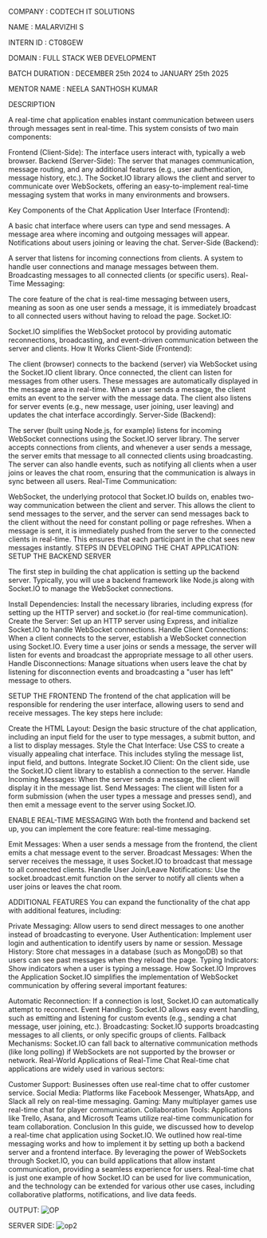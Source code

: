 COMPANY : CODTECH IT SOLUTIONS

NAME : MALARVIZHI S

INTERN ID : CT08GEW

DOMAIN : FULL STACK WEB DEVELOPMENT

BATCH DURATION : DECEMBER 25th 2024 to JANUARY 25th 2025

MENTOR NAME : NEELA SANTHOSH KUMAR

DESCRIPTION

A real-time chat application enables instant communication between users through messages sent in real-time. This system consists of two main components:

Frontend (Client-Side): The interface users interact with, typically a web browser.
Backend (Server-Side): The server that manages communication, message routing, and any additional features (e.g., user authentication, message history, etc.).
The Socket.IO library allows the client and server to communicate over WebSockets, offering an easy-to-implement real-time messaging system that works in many environments and browsers.

Key Components of the Chat Application
User Interface (Frontend):

A basic chat interface where users can type and send messages.
A message area where incoming and outgoing messages will appear.
Notifications about users joining or leaving the chat.
Server-Side (Backend):

A server that listens for incoming connections from clients.
A system to handle user connections and manage messages between them.
Broadcasting messages to all connected clients (or specific users).
Real-Time Messaging:

The core feature of the chat is real-time messaging between users, meaning as soon as one user sends a message, it is immediately broadcast to all connected users without having to reload the page.
Socket.IO:

Socket.IO simplifies the WebSocket protocol by providing automatic reconnections, broadcasting, and event-driven communication between the server and clients.
How It Works
Client-Side (Frontend):

The client (browser) connects to the backend (server) via WebSocket using the Socket.IO client library.
Once connected, the client can listen for messages from other users. These messages are automatically displayed in the message area in real-time.
When a user sends a message, the client emits an event to the server with the message data.
The client also listens for server events (e.g., new message, user joining, user leaving) and updates the chat interface accordingly.
Server-Side (Backend):

The server (built using Node.js, for example) listens for incoming WebSocket connections using the Socket.IO server library.
The server accepts connections from clients, and whenever a user sends a message, the server emits that message to all connected clients using broadcasting.
The server can also handle events, such as notifying all clients when a user joins or leaves the chat room, ensuring that the communication is always in sync between all users.
Real-Time Communication:

WebSocket, the underlying protocol that Socket.IO builds on, enables two-way communication between the client and server. This allows the client to send messages to the server, and the server can send messages back to the client without the need for constant polling or page refreshes.
When a message is sent, it is immediately pushed from the server to the connected clients in real-time. This ensures that each participant in the chat sees new messages instantly.
STEPS IN DEVELOPING THE CHAT APPLICATION:
 SETUP THE BACKEND SERVER
 
The first step in building the chat application is setting up the backend server. Typically, you will use a backend framework like Node.js along with Socket.IO to manage the WebSocket connections.

Install Dependencies: Install the necessary libraries, including express (for setting up the HTTP server) and socket.io (for real-time communication).
Create the Server: Set up an HTTP server using Express, and initialize Socket.IO to handle WebSocket connections.
Handle Client Connections: When a client connects to the server, establish a WebSocket connection using Socket.IO. Every time a user joins or sends a message, the server will listen for events and broadcast the appropriate message to all other users.
Handle Disconnections: Manage situations when users leave the chat by listening for disconnection events and broadcasting a "user has left" message to others.

SETUP THE FRONTEND
The frontend of the chat application will be responsible for rendering the user interface, allowing users to send and receive messages. The key steps here include:

Create the HTML Layout: Design the basic structure of the chat application, including an input field for the user to type messages, a submit button, and a list to display messages.
Style the Chat Interface: Use CSS to create a visually appealing chat interface. This includes styling the message list, input field, and buttons.
Integrate Socket.IO Client: On the client side, use the Socket.IO client library to establish a connection to the server.
Handle Incoming Messages: When the server sends a message, the client will display it in the message list.
Send Messages: The client will listen for a form submission (when the user types a message and presses send), and then emit a message event to the server using Socket.IO.

ENABLE REAL-TIME MESSAGING
With both the frontend and backend set up, you can implement the core feature: real-time messaging.

Emit Messages: When a user sends a message from the frontend, the client emits a chat message event to the server.
Broadcast Messages: When the server receives the message, it uses Socket.IO to broadcast that message to all connected clients.
Handle User Join/Leave Notifications: Use the socket.broadcast.emit function on the server to notify all clients when a user joins or leaves the chat room.

 ADDITIONAL FEATURES
You can expand the functionality of the chat app with additional features, including:

Private Messaging: Allow users to send direct messages to one another instead of broadcasting to everyone.
User Authentication: Implement user login and authentication to identify users by name or session.
Message History: Store chat messages in a database (such as MongoDB) so that users can see past messages when they reload the page.
Typing Indicators: Show indicators when a user is typing a message.
How Socket.IO Improves the Application
Socket.IO simplifies the implementation of WebSocket communication by offering several important features:

Automatic Reconnection: If a connection is lost, Socket.IO can automatically attempt to reconnect.
Event Handling: Socket.IO allows easy event handling, such as emitting and listening for custom events (e.g., sending a chat message, user joining, etc.).
Broadcasting: Socket.IO supports broadcasting messages to all clients, or only specific groups of clients.
Fallback Mechanisms: Socket.IO can fall back to alternative communication methods (like long polling) if WebSockets are not supported by the browser or network.
Real-World Applications of Real-Time Chat
Real-time chat applications are widely used in various sectors:

Customer Support: Businesses often use real-time chat to offer customer service.
Social Media: Platforms like Facebook Messenger, WhatsApp, and Slack all rely on real-time messaging.
Gaming: Many multiplayer games use real-time chat for player communication.
Collaboration Tools: Applications like Trello, Asana, and Microsoft Teams utilize real-time communication for team collaboration.
Conclusion
In this guide, we discussed how to develop a real-time chat application using Socket.IO. We outlined how real-time messaging works and how to implement it by setting up both a backend server and a frontend interface. By leveraging the power of WebSockets through Socket.IO, you can build applications that allow instant communication, providing a seamless experience for users.
Real-time chat is just one example of how Socket.IO can be used for live communication, and the technology can be extended for various other use cases, including collaborative platforms, notifications, and live data feeds.

OUTPUT:
![OP](https://github.com/user-attachments/assets/191d000f-c200-4ac6-929a-bc05a5d01290)



SERVER SIDE:
![op2](https://github.com/user-attachments/assets/c0def764-c710-4815-bc26-18486cb72331)

